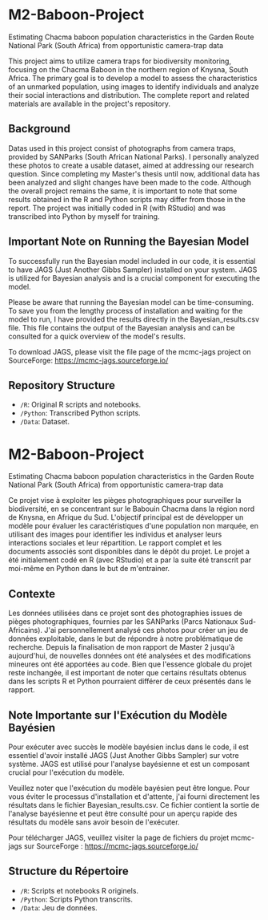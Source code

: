# M2-Baboon-Project
Estimating Chacma baboon population characteristics in the Garden Route National Park (South Africa) from opportunistic camera-trap data

This project aims to utilize camera traps for biodiversity monitoring, focusing on the Chacma Baboon in the northern region of Knysna, South Africa. The primary goal is to develop a model to assess the characteristics of an unmarked population, using images to identify individuals and analyze their social interactions and distribution.
The complete report and related materials are available in the project's repository.

## Background
Datas used in this project consist of photographs from camera traps, provided by SANParks (South African National Parks). I personally analyzed these photos to create a usable dataset, aimed at addressing our research question.
Since completing my Master's thesis until now, additional data has been analyzed and slight changes have been made to the code. Although the overall project remains the same, it is important to note that some results obtained in the R and Python scripts may differ from those in the report. The project was initially coded in R (with RStudio) and was transcribed into Python by myself for training.

## Important Note on Running the Bayesian Model

To successfully run the Bayesian model included in our code, it is essential to have JAGS (Just Another Gibbs Sampler) installed on your system. JAGS is utilized for Bayesian analysis and is a crucial component for executing the model.

Please be aware that running the Bayesian model can be time-consuming. To save you from the lengthy process of installation and waiting for the model to run, I have provided the results directly in the Bayesian_results.csv file. This file contains the output of the Bayesian analysis and can be consulted for a quick overview of the model's results.

To download JAGS, please visit the file page of the mcmc-jags project on SourceForge: https://mcmc-jags.sourceforge.io/

## Repository Structure

- `/R`: Original R scripts and notebooks.
- `/Python`: Transcribed Python scripts.
- `/Data`: Dataset.

# M2-Baboon-Project
Estimating Chacma baboon population characteristics in the Garden Route National Park (South Africa) from opportunistic camera-trap data

Ce projet vise à exploiter les pièges photographiques pour surveiller la biodiversité, en se concentrant sur le Babouin Chacma dans la région nord de Knysna, en Afrique du Sud. L'objectif principal est de développer un modèle pour évaluer les caractéristiques d'une population non marquée, en utilisant des images pour identifier les individus et analyser leurs interactions sociales et leur répartition. 
Le rapport complet et les documents associés sont disponibles dans le dépôt du projet. Le projet a été initialement codé en R (avec RStudio) et a par la suite été transcrit par moi-même en Python dans le but de m'entrainer.


## Contexte

Les données utilisées dans ce projet sont des photographies issues de pièges photographiques, fournies par les SANParks (Parcs Nationaux Sud-Africains). J'ai personnellement analysé ces photos pour créer un jeu de données exploitable, dans le but de répondre à notre problématique de recherche.
Depuis la finalisation de mon rapport de Master 2 jusqu'à aujourd'hui, de nouvelles données ont été analysées et des modifications mineures ont été apportées au code. Bien que l'essence globale du projet reste inchangée, il est important de noter que certains résultats obtenus dans les scripts R et Python pourraient différer de ceux présentés dans le rapport. 

## Note Importante sur l'Exécution du Modèle Bayésien

Pour exécuter avec succès le modèle bayésien inclus dans le code, il est essentiel d'avoir installé JAGS (Just Another Gibbs Sampler) sur votre système. JAGS est utilisé pour l'analyse bayésienne et est un composant crucial pour l'exécution du modèle.

Veuillez noter que l'exécution du modèle bayésien peut être longue. Pour vous éviter le processus d'installation et d'attente, j'ai fourni directement les résultats dans le fichier Bayesian_results.csv. Ce fichier contient la sortie de l'analyse bayésienne et peut être consulté pour un aperçu rapide des résultats du modèle sans avoir besoin de l'exécuter.

Pour télécharger JAGS, veuillez visiter la page de fichiers du projet mcmc-jags sur SourceForge : https://mcmc-jags.sourceforge.io/

## Structure du Répertoire

- `/R`: Scripts et notebooks R originels.
- `/Python`: Scripts Python transcrits.
- `/Data`: Jeu de données.
